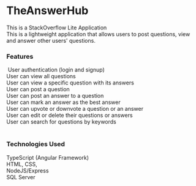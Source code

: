 # TheAnswerHub
This is a StackOverflow Lite Application<br>
This is a lightweight application that allows users to post questions, view and answer other users' questions.
<h3>Features</h3> User authentication (login and signup)<br>User can view all questions<br>User can view a specific question with its answers<br>User can post a question<br>User can post an answer to a question<br>User can mark an answer as the best answer<br>User can upvote or downvote a question or an answer<br>User can edit or delete their questions or answers<br>User can search for questions by keywords<br> <h3>Technologies Used</h3>TypeScript (Angular Framework)<br>HTML, CSS,<br>NodeJS/Express<br>SQL Server
